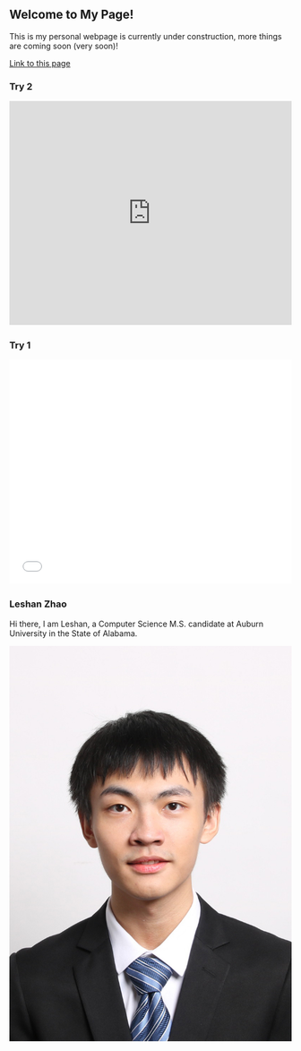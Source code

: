## Welcome to My Page! 
This is my personal webpage is currently under construction, more things are coming soon (very soon)!

[Link to this page](https://LeshanZhao.github.io)
### Try 2

<iframe height="400" width="100%" frameborder="no" src="https://leshanzhao.shinyapps.io/LogisticRegression-Demo/"> </iframe>

### Try 1
<iframe height="400" width="100%" frameborder="no" src="[https://datasciencegenie.shinyapps.io/MyShinyApp/](https://leshanzhao.shinyapps.io/LogisticRegression-Demo/)"> </iframe>


### Leshan Zhao
Hi there, I am Leshan, a Computer Science M.S. candidate at Auburn University in the State of Alabama.

![Image](photo2.jpg)
